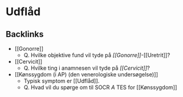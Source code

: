 # Udflåd
## Backlinks
* [[Gonorre]]
	* Q. Hvilke objektive fund vil tyde på *[[Gonorre]]*-[[Uretrit]]? 
* [[Cervicit]]
	* Q. Hvilke ting i anamnesen vil tyde på *[[Cervicit]]*? 
* [[Kønssygdom (i AP) (den venerologiske undersøgelse)]]
	* Typisk symptom er [[Udflåd]].
	* Q. Hvad vil du spørge om til SOCR *A* TES for [[Kønssygdom]] 

<!-- #anki/tag/med/Gynecology #anki/deck/Medicine #anki/tag/med/GP -->

<!-- {BearID:EBFC9B05-98FC-4796-AFD6-189403C5D7A7-3083-000014DC32EAA234} -->
